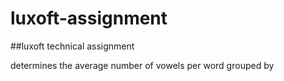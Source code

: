 # luxoft-assignment
##luxoft technical assignment

determines the average number of vowels per word grouped by
